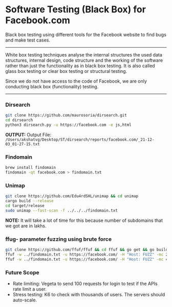 # Software Testing (Black Box) for Facebook.com

Black box testing using different tools for the Facebook website to find bugs and make test cases.

---

White box testing techniques analyse the internal structures the used data structures, internal design, code structure and the working of the software rather than just the functionality as in black box testing. It is also called glass box testing or clear box testing or structural testing.

Since we do not have access to the code of Facebook, we are only conducting black box (functionality) testing.

---

### Dirsearch

```bash
git clone https://github.com/maurosoria/dirsearch.git
cd dirsearch 
python3 dirsearch.py -u https://facebook.com -e js,html
```

**OUTPUT:** Output File: `/Users/akshatvg/Desktop/ST/dirsearch/reports/facebook.com/_21-12-03_01-27-15.txt`


### Findomain

```bash
brew install findomain
findomain -qt facebook.com > findomain.txt
```

### Unimap

```bash
git clone https://github.com/Edu4rdSHL/unimap && cd unimap
cargo build --release
cd target/release
sudo unimap --fast-scan -f ../../../findomain.txt
```

**NOTE:** It will take a lot of time for this because number of subdomains that we got are in lakhs.

### ffug- parameter fuzzing using brute force

```bash
git clone https://github.com/ffuf/ffuf && cd ffuf && go get && go build
ffuf -w ../findomain.txt -u https://facebook.com/ -H "Host: FUZZ" -mc 200 > ffuf_response.txt
ffuf -w ../findomain.txt -u https://facebook.com/ -H "Host: FUZZ" -mc 400 > ffuf_response_400.txt
```

### Future Scope

- Rate limiting: Vegeta to send 100 requests for login to test if the APIs rate limit a user.
- Stress testing: K6 to check with thousands of users. The servers should auto-scale.